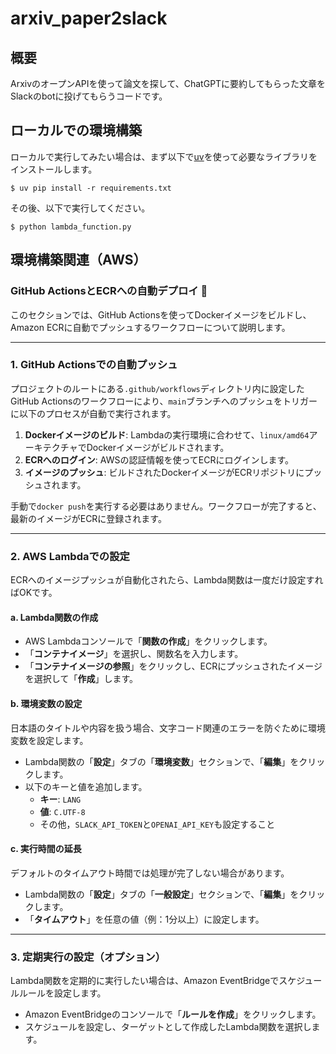 # arxiv_paper2slack

## 概要
ArxivのオープンAPIを使って論文を探して、ChatGPTに要約してもらった文章をSlackのbotに投げてもらうコードです。

## ローカルでの環境構築
ローカルで実行してみたい場合は、まず以下で[uv](https://github.com/astral-sh/uv)を使って必要なライブラリをインストールします。

```
$ uv pip install -r requirements.txt
```


その後、以下で実行してください。

```
$ python lambda_function.py
```

## 環境構築関連（AWS）

### GitHub ActionsとECRへの自動デプロイ 🚀

このセクションでは、GitHub Actionsを使ってDockerイメージをビルドし、Amazon ECRに自動でプッシュするワークフローについて説明します。

---

### 1. GitHub Actionsでの自動プッシュ

プロジェクトのルートにある`.github/workflows`ディレクトリ内に設定したGitHub Actionsのワークフローにより、`main`ブランチへのプッシュをトリガーに以下のプロセスが自動で実行されます。

1.  **Dockerイメージのビルド**: Lambdaの実行環境に合わせて、`linux/amd64`アーキテクチャでDockerイメージがビルドされます。
2.  **ECRへのログイン**: AWSの認証情報を使ってECRにログインします。
3.  **イメージのプッシュ**: ビルドされたDockerイメージがECRリポジトリにプッシュされます。

手動で`docker push`を実行する必要はありません。ワークフローが完了すると、最新のイメージがECRに登録されます。

---

### 2. AWS Lambdaでの設定

ECRへのイメージプッシュが自動化されたら、Lambda関数は一度だけ設定すればOKです。

#### a. Lambda関数の作成

- AWS Lambdaコンソールで「**関数の作成**」をクリックします。
- 「**コンテナイメージ**」を選択し、関数名を入力します。
- 「**コンテナイメージの参照**」をクリックし、ECRにプッシュされたイメージを選択して「**作成**」します。

#### b. 環境変数の設定

日本語のタイトルや内容を扱う場合、文字コード関連のエラーを防ぐために環境変数を設定します。

- Lambda関数の「**設定**」タブの「**環境変数**」セクションで、「**編集**」をクリックします。
- 以下のキーと値を追加します。
    - **キー**: `LANG`
    - **値**: `C.UTF-8`
    - その他，`SLACK_API_TOKEN`と`OPENAI_API_KEY`も設定すること

#### c. 実行時間の延長

デフォルトのタイムアウト時間では処理が完了しない場合があります。

- Lambda関数の「**設定**」タブの「**一般設定**」セクションで、「**編集**」をクリックします。
- 「**タイムアウト**」を任意の値（例：1分以上）に設定します。

---

### 3. 定期実行の設定（オプション）

Lambda関数を定期的に実行したい場合は、Amazon EventBridgeでスケジュールルールを設定します。

- Amazon EventBridgeのコンソールで「**ルールを作成**」をクリックします。
- スケジュールを設定し、ターゲットとして作成したLambda関数を選択します。
